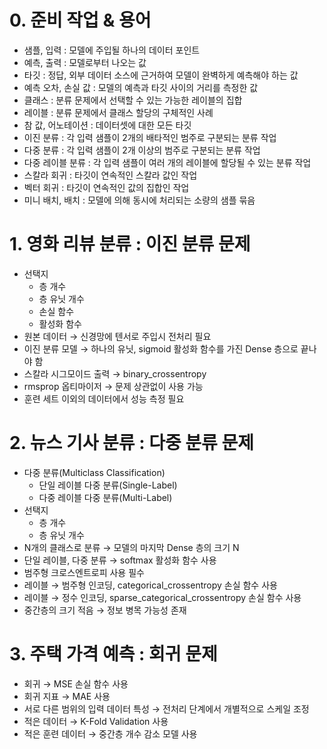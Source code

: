 # 0. 준비 작업 & 용어

- 샘플, 입력 : 모델에 주입될 하나의 데이터 포인트
- 예측, 출력 : 모델로부터 나오는 값
- 타깃 : 정답, 외부 데이터 소스에 근거하여 모델이 완벽하게 예측해야 하는 값
- 예측 오차, 손실 값 : 모델의 예측과 타깃 사이의 거리를 측정한 값
- 클래스 : 분류 문제에서 선택할 수 있는 가능한 레이블의 집합
- 레이블 : 분류 문제에서 클래스 할당의 구체적인 사례
- 참 값, 어노테이션 : 데이터셋에 대한 모든 타깃
- 이진 분류 : 각 입력 샘플이 2개의 배타적인 범주로 구분되는 분류 작업
- 다중 분류 : 각 입력 샘플이 2개 이상의 범주로 구분되는 분류 작업
- 다중 레이블 분류 : 각 입력 샘플이 여러 개의 레이블에 할당될 수 있는 분류 작업
- 스칼라 회귀 : 타깃이 연속적인 스칼라 값인 작업
- 벡터 회귀 : 타깃이 연속적인 값의 집합인 작업
- 미니 배치, 배치 : 모델에 의해 동시에 처리되는 소량의 샘플 묶음

# 1. 영화 리뷰 분류 : 이진 분류 문제

- 선택지
    - 층 개수
    - 층 유닛 개수
    - 손실 함수
    - 활성화 함수
- 원본 데이터 → 신경망에 텐서로 주입시 전처리 필요
- 이진 분류 모델 → 하나의 유닛, sigmoid 활성화 함수를 가진 Dense 층으로 끝나야 함
- 스칼라 시그모이드 출력 → binary_crossentropy
- rmsprop 옵티마이저 → 문제 상관없이 사용 가능
- 훈련 세트 이외의 데이터에서 성능 측정 필요

# 2. 뉴스 기사 분류 : 다중 분류 문제

- 다중 분류(Multiclass Classification)
    - 단일 레이블 다중 분류(Single-Label)
    - 다중 레이블 다중 분류(Multi-Label)
- 선택지
    - 층 개수
    - 층 유닛 개수
- N개의 클래스로 분류 → 모델의 마지막 Dense 층의 크기 N
- 단일 레이블, 다중 분류 → softmax 활성화 함수 사용
- 범주형 크로스엔트로피 사용 필수
- 레이블 → 범주형 인코딩, categorical_crossentropy 손실 함수 사용
- 레이블 → 정수 인코딩, sparse_categorical_crossentropy 손실 함수 사용
- 중간층의 크기 적음 → 정보 병목 가능성 존재

# 3. 주택 가격 예측 : 회귀 문제

- 회귀 → MSE 손실 함수 사용
- 회귀 지표 → MAE 사용
- 서로 다른 범위의 입력 데이터 특성 → 전처리 단계에서 개별적으로 스케일 조정
- 적은 데이터 → K-Fold Validation 사용
- 적은 훈련 데이터 → 중간층 개수 감소 모델 사용